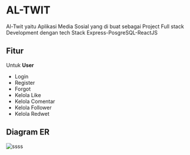 # AL-TWIT

Al-Twit yaitu Aplikasi Media Sosial yang di buat sebagai Project Full stack Development dengan tech Stack Express-PosgreSQL-ReactJS

## Fitur

Untuk <B> User </B>

- Login
- Register
- Forgot
- Kelola Like
- Kelola Comentar
- Kelola Follower
- Kelola Redwet

## Diagram ER

![ssss](../x.png)
